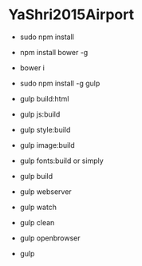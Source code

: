 # YaShri2015Airport


* sudo npm install
* npm install bower -g
* bower i
* sudo npm install -g gulp

* gulp build:html

* gulp js:build
* gulp style:build
* gulp image:build
* gulp fonts:build or simply
* gulp build

* gulp webserver

* gulp watch
* gulp clean
* gulp openbrowser
* gulp


